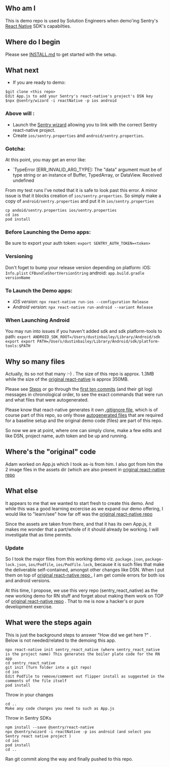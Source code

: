 ## Who am I

This is demo repo is used by Solution Engineers when demo'ing Sentry's [React Native](https://docs.sentry.io/platforms/react-native) SDK's capabilties. 

## Where do I begin 

Please see [INSTALL.md](./Install.md) to get started with the setup.

## What next
* If you are ready to demo:
```
$git clone <this repo>
Edit App.js to add your Sentry's react-native's project's DSN key
$npx @sentry/wizard -i reactNative -p ios android
```
### Above will :
* Launch the [Sentry wizard](https://github.com/getsentry/sentry-wizard) allowing you to link with the correct Sentry react-native project.
* Create `ios/sentry.properties` and `android/sentry.properties`.
### Gotcha: 
At this point, you may get an error like:
* `TypeError [ERR_INVALID_ARG_TYPE]: The "data" argument must be of type string or an instance of Buffer, TypedArray, or DataView. Received undefined

From my test runs I've noted that it is safe to look past this error. A minor issue is that it blocks creation of `ios/sentry.properties`. So simply make a copy of `android/sentry.properties` and put it in `ios/sentry.properties`

```
cp andoid/sentry.properties ios/sentry.properties
cd ios
pod install
```
### Before Launching the Demo apps:

Be sure to export your auth token: `export SENTRY_AUTH_TOKEN=<token>`

### Versioning

Don't foget to bump your release version depending on platform:
iOS: `Info.plist` `CFBundleShortVersionString`
android: `app.build.gradle` `versionName`

### To Launch the Demo apps:

* _iOS  version_: `npx react-native run-ios --configuration Release`
* _Android version_: `npx react-native run-android --variant Release`

### When Launching Android
You may run into issues if you haven't added sdk and sdk platform-tools to path:
`export ANDROID_SDK_ROOT=/Users/dustinbailey/Library/Android/sdk`
`export export PATH=/Users/dustinbailey/Library/Android/sdk/platform-tools:$PATH`

## Why so many files

Actually, its so not that many :-) . The size of this repo is approx. 1.3MB while the size of the [original react-native](https://github.com/sentry-demos/react-native) is approx 350MB. 

Please see [Steps](#what-were-the-steps-again) or go through the [first ten commits](https://github.com/sentry-demos/sentry_react_native/commits/master) (and their git log) messages in chronological order, to see the exact commands that were run and what files that were autogenerated.

Please know that react-native generates it own [.gitignore file](https://stackoverflow.com/questions/49099131/recommended-gitignore-for-react-native/49099219
), which is of course part of this repo, so only those [autogenerated files](https://stackoverflow.com/questions/48448426/why-dont-we-gitignore-ios-and-android-in-react-native ) that are required for a baseline setup and the original demo code (files) are part of this repo. 

So now we are at point, where one can simply clone, make a few edits and like DSN, project name, auth token and be up and running.

## Where's the "original" code

Adam worked on App.js which I took as-is from him. I also got from him the 2 image files in the assets dir (which are also present in [original react-native repo ]( https://github.com/sentry-demos/react-native)

## What else 

It appears to me that we wanted to start fresh to create this demo. And while this was a good learning excercise as we expand our demo offering, I would like to "learn/see" how far off was the [original react-native repo ]( https://github.com/sentry-demos/react-native/commit/269f58d63426065a4de67a3f22d2e774787cd996)

Since the assets are taken from there, and that it has its own App.js, it makes me wonder that a part/whole of it should already be working. I will investigate that as time permits. 

### Update

So I took the major files from this working demo viz. `package.json`, `package-lock.json`, `ios/Podfile`, `ios/Podfile.lock`, because it is such files that make the deliverable self-contained, amongst other changes like DSN. When I put them on top of [original react-native repo ]( https://github.com/sentry-demos/react-native/commit/269f58d63426065a4de67a3f22d2e774787cd996) , I am get comile errors for both ios and android versions. 

At this time, I propose, we use this very repo (sentry_react_native) as the new working demo for RN stuff and forget about making them work on TOP of [original react-native repo](https://github.com/sentry-demos/react-native) . That to me is now a hacker's or pure development exercise.

## What were the steps again

This is just the background steps to answer "How did we get here ?" . Below is not needed/related to the demoing this app.
```
npx react-native init sentry_react_native (where sentry_react_native is the project name) This generates the boiler plate code for the RN app
cd sentry_react_native
git init (Turn folder into a git repo)
cd ios
Edit Podfile to remove/comment out flipper install as suggested in the comments of the file itself
pod install
``` 

Throw in your changes
```
cd ..
Make any code changes you need to such as App.js
```

Throw in Sentry SDKs
```
npm install --save @sentry/react-native
npx @sentry/wizard -i reactNative -p ios android (and select you Sentry react native project )
cd ios
pod install
cd ..
```
Ran git commit along the way and finally pushed to this repo.

